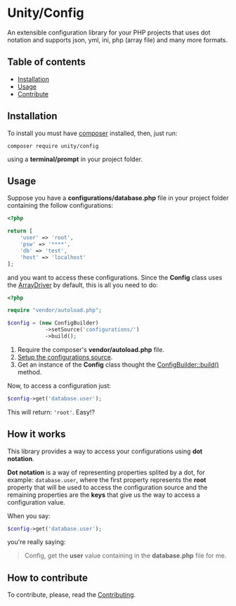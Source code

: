 # Unity/Config

An extensible configuration library for your PHP projects that uses dot notation and supports json, yml, ini, php (array file) and many more formats.

## Table of contents

 - [Installation](#installation)
 - [Usage](#Usage)
 - [Contribute](#Contribute)

## Installation
To install you must have <a href="https://getcomposer.org/">composer</a> installed, then, just run:
    
    composer require unity/config

using a **terminal/prompt** in your project folder.

## Usage

Suppose you have a **configurations/database.php** file in your project folder containing the follow configurations:

```php
<?php

return [
    'user' => 'root',
    'psw' => '****',
    'db' => 'test',
    'host' => 'localhost'
];
```
and you want to access these configurations. Since the **Config** class uses the [ArrayDriver](https://unity-framework.github.com/Config/Drivers/ArrayDriver) by default, this is all you need to do:

```php
<?php

require "vendor/autoload.php";

$config = (new ConfigBuilder)
            ->setSource('configurations/')
            ->build();
```

1. Require the composer's **vendor/autoload.php** file.
2. [Setup the configurations source]().
3. Get an instance of the **Config** class thought the [ConfigBuilder::build()](https://unity-framework.github.com/Config/docs/ConfigBuilder/index.md) method.

Now, to access a configuration just:

```php
$config->get('database.user');
```
This will return: `'root'`. Easy!?

## How it works
This library provides a way to access your configurations using **dot notation**.

**Dot notation** is a way of representing properties splited by a dot, for example: `database.user`, where the first property represents the **root** property that will be used to access the configuration source and the remaining properties are the **keys** that give us the way to access a configuration value.

When you say:

```php
$config->get('database.user');
```

you're really saying:

> Config, get the **user** value containing in the **database.php** file for me.

## How to contribute

To contribute, please, read the [Contributing](https://github.com/unity-framework/Config/blob/master/contributing.md).